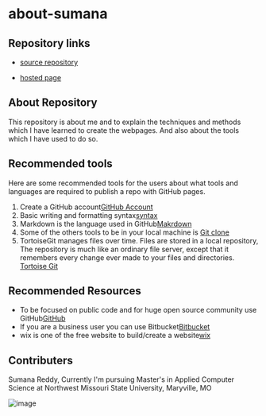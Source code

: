 # about-sumana

## Repository links

- [source repository](https://github.com/sumana-reddy/about-sumana)

- [hosted page](https://sumana-reddy.github.io/about-sumana/)

## About Repository

This repository is about me and to explain the techniques and methods which I have learned to create the webpages. And also about the tools which I have used to do so.

## Recommended tools

Here are some recommended tools for the users about what tools and languages are required to publish a repo with GitHub pages.

1. Create a GitHub account[GitHub Account](https://github.com/)
2. Basic writing and formatting syntax[syntax](https://help.github.com/en/github/writing-on-github/basic-writing-and-formatting-syntax)
3. Markdown is the language used in GitHub[Makrdown](https://guides.github.com/features/mastering-markdown/)
4. Some of the others tools to be in your local machine is [Git clone](https://www.atlassian.com/git/tutorials/setting-up-a-repository/git-clone)
5. TortoiseGit manages files over time. Files are stored in a local repository, The repository is much like an ordinary file server, except that it remembers every change ever made to your files and directories. [Tortoise Git](https://tortoisegit.org/)

## Recommended Resources

- To be focused on public code and for huge open source community use GitHub[GitHub](https://github.com/)
- If you are a business user you can use Bitbucket[Bitbucket](https://bitbucket.org/product)
- wix is one of the free website to build/create a website[wix](https://www.wix.com/)

## Contributers

Sumana Reddy, Currently I'm pursuing Master's in Applied Computer Science at Northwest Missouri State University, Maryville, MO

![image](https://images.websitebuilderexpert.com/wp-content/uploads/2018/01/How-to-Build-a-Website_Hero.jpg)

